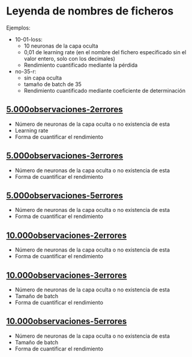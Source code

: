 # Leyenda de nombres de ficheros
Ejemplos: 
- 10-01-loss:
    - 10 neuronas de la capa oculta
    - 0,01 de learning rate (en el nombre del fichero especificado sin el valor entero, solo con los decimales)
    - Rendimiento cuantificado mediante la pérdida
- no-35-r:
    - sin capa oculta
    - tamaño de batch de 35
    - Rendimiento cuantificado mediante coeficiente de determinación 

## [5.000observaciones-2errores](./5.000observaciones-2errores)
- Número de neuronas de la capa oculta o no existencia de esta
- Learning rate
- Forma de cuantificar el rendimiento

## [5.000observaciones-3errores](./5.000observaciones-3errores)
- Número de neuronas de la capa oculta o no existencia de esta
- Forma de cuantificar el rendimiento

## [5.000observaciones-5errores](./5.000observaciones-5errores)
- Número de neuronas de la capa oculta o no existencia de esta
- Forma de cuantificar el rendimiento

## [10.000observaciones-2errores](./10.000observaciones-2errores)
- Número de neuronas de la capa oculta o no existencia de esta
- Forma de cuantificar el rendimiento

## [10.000observaciones-3errores](./10.000observaciones-3errores)
- Número de neuronas de la capa oculta o no existencia de esta
- Tamaño de batch
- Forma de cuantificar el rendimiento

## [10.000observaciones-5errores](./10.000observaciones-5errores)
- Número de neuronas de la capa oculta o no existencia de esta
- Tamaño de batch
- Forma de cuantificar el rendimiento
